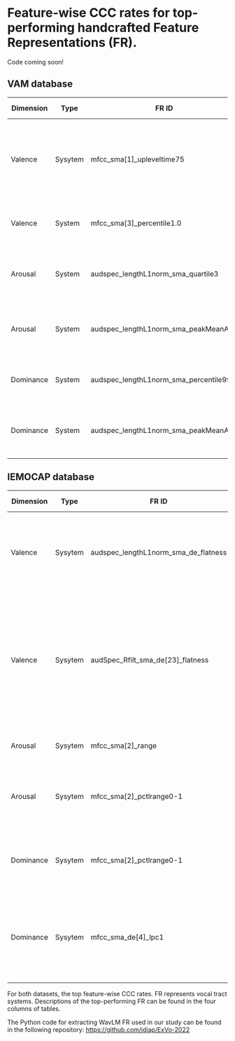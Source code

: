 # Feature-wise CCC rates for top-performing handcrafted Feature Representations (FR).

Code coming soon!

## VAM database
|Dimension   | Type  | FR ID  | FR desription | CCC  | 
|---|---|---|---|---|
|Valence | Sysytem | mfcc_sma[1]_upleveltime75 | segment duration where signal is above 0.75*range of 1st MFCC coefficient | 0.199 |
| Valence | System |  mfcc_sma[3]_percentile1.0 | first percentile of 3rd MFCC coefficient | 0.171 |
| Arousal | System |  audspec_lengthL1norm_sma_quartile3 | 3rd quantile for magnitude of L1 norm of Auditory Spectrum | 0.725 |
| Arousal |  System | audspec_lengthL1norm_sma_peakMeanAbs | arithmetic mean of peaks for L1 norm of Auditory Spectrum |  0.716 |
| Dominance | System | audspec_lengthL1norm_sma_percentile99.0 | 99th percentile for L1 norm of Auditory Spectrum | 0.659 |
| Dominance | System |  audspec_lengthL1norm_sma_peakMeanAbs | arithmetic mean of peaks for L1 norm of Auditory Spectrum | 0.669 |

## IEMOCAP database
|Dimension   | Type  | FR ID  | FR desription | CCC  | 
|---|---|---|---|---|
| Valence | Sysytem | audspec_lengthL1norm_sma_de_flatness | contour flatness for delta values of magnitude of L1 norm of Auditory Spectrum |0.166 |
| Valence | Sysytem | audSpec_Rfilt_sma_de[23]_flatness | ontour flatness for delta coefficient of 23rd coefficient of Relative Spectral Transform (RASTA)-style filtered applied to Auditory Spectrum | 0.144 |
| Arousal | Sysytem | mfcc_sma[2]_range | range of 2nd MFCC coefficient | 0.469 |
| Arousal | Sysytem | mfcc_sma[2]_pctlrange0-1 | he range of the 1% and the 99% for 2nd MFCC coefficient | 0.473 |
| Dominance | Sysytem | mfcc_sma[2]_pctlrange0-1 | he range of the 1% and the 99% for 2nd MFCC coefficient |0.375 |
| Dominance | Sysytem | mfcc_sma_de[4]_lpc1 | 1st linear prediction filter coefficient for the delta coefficient of 4th MFCC coefficient |0.355 |

For both datasets, the top feature-wise CCC rates. FR represents vocal tract systems.
Descriptions of the top-performing FR can be found in the four columns of tables.

The Python code for extracting WavLM FR used in our study can be found in the following repository:
https://github.com/idiap/ExVo-2022
